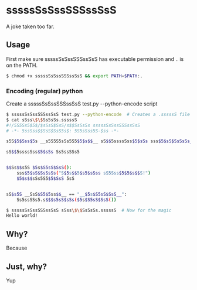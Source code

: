# sssssSsSssSSSssSsS
A joke taken too far.

## Usage
First make sure sssssSsSssSSSssSsS has executable permission and `.` is on the PATH.
```sh
$ chmod +x sssssSsSssSSSssSsS && export PATH=$PATH:.
```

### Encoding (regular) python
Create a sssssSsSssSSSssSsS test.py --python-encode script
```sh
$ sssssSsSssSSSssSsS test.py --python-encode  # Creates a .sssssS file
$ cat sSss\$\$Ss5sSs.sssssS 
#!/5S5Ss5$5$/$sSsS$SsS/s$$SsSs5s sssssSsSssSSSssSsS
# -*- 5ssSss$$SsS$SsS5s$: 5S5sSss5S-$ss -*-

s5S$5$Sss$5s __s5S5S5sSs5S5$5$s$$__ sS$$5ssssSss$5$sSs sss$5$sS$SsSsSs_s5S5S5SsS5sssSssS$SssSsS

sS$$5ssssSss$5$sSs Ss5ssSSs5


$$Ss$$s5S $5s$S5sS$SsS():
    sss$5$sS$SsSsSs("S$5s$$5$s5$sSss sS5Sss$5$5$s$$S!")
    $5$s$$sSs5S5$5$SsS 5sS


sS$s5S __SsS$S5$5ss$$__ == "__$5s$S5sS$SsS__":
    Ss5ssSSs5.s$$$s5sS$sSs($5s$S5sS$SsS())

$ sssssSsSssSSSssSsS sSss\$\$Ss5sSs.sssssS  # Now for the magic
Hello world!
```

## Why?
Because

## Just, why?
Yup